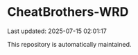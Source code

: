 # CheatBrothers-WRD

Last updated: 2025-07-15 02:01:17

This repository is automatically maintained.
